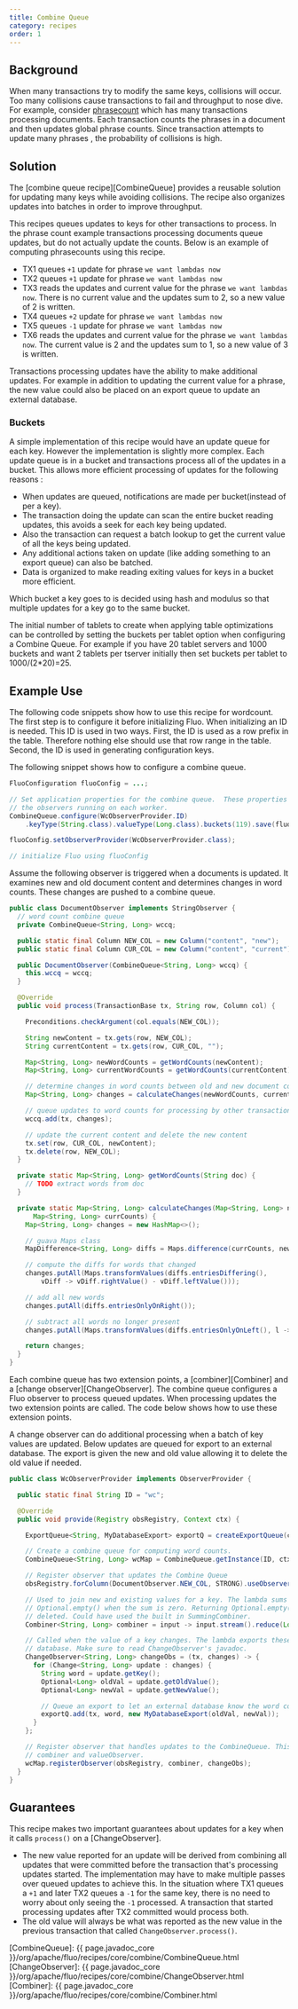 ```yaml
---
title: Combine Queue
category: recipes
order: 1
---
```


## Background

When many transactions try to modify the same keys, collisions will occur.  Too many collisions
cause transactions to fail and throughput to nose dive.  For example, consider [phrasecount]
which has many transactions processing documents.  Each transaction counts the phrases in a document
and then updates global phrase counts.  Since transaction attempts to update many phrases
, the probability of collisions is high.

## Solution

The [combine queue recipe][CombineQueue] provides a reusable solution for updating many keys while
avoiding collisions.  The recipe also organizes updates into batches in order to improve throughput.

This recipes queues updates to keys for other transactions to process. In the phrase count example
transactions processing documents queue updates, but do not actually update the counts.  Below is an
example of computing phrasecounts using this recipe.

 * TX1 queues `+1` update  for phrase `we want lambdas now`
 * TX2 queues `+1` update  for phrase `we want lambdas now`
 * TX3 reads the updates and current value for the phrase `we want lambdas now`.  There is no current value and the updates sum to 2, so a new value of 2 is written.
 * TX4 queues `+2` update  for phrase `we want lambdas now`
 * TX5 queues `-1` update  for phrase `we want lambdas now`
 * TX6 reads the updates and current value for the phrase `we want lambdas now`.  The current value is 2 and the updates sum to 1, so a new value of 3 is written.

Transactions processing updates have the ability to make additional updates.
For example in addition to updating the current value for a phrase, the new
value could also be placed on an export queue to update an external database.

### Buckets

A simple implementation of this recipe would have an update queue for each key.  However the
implementation is slightly more complex.  Each update queue is in a bucket and transactions process
all of the updates in a bucket.  This allows more efficient processing of updates for the following
reasons :

 * When updates are queued, notifications are made per bucket(instead of per a key).
 * The transaction doing the update can scan the entire bucket reading updates, this avoids a seek for each key being updated.
 * Also the transaction can request a batch lookup to get the current value of all the keys being updated.
 * Any additional actions taken on update (like adding something to an export queue) can also be batched.
 * Data is organized to make reading exiting values for keys in a bucket more efficient.

Which bucket a key goes to is decided using hash and modulus so that multiple updates for a key go
to the same bucket.

The initial number of tablets to create when applying table optimizations can be controlled by
setting the buckets per tablet option when configuring a Combine Queue.  For example if you
have 20 tablet servers and 1000 buckets and want 2 tablets per tserver initially then set buckets
per tablet to 1000/(2*20)=25.

## Example Use

The following code snippets show how to use this recipe for wordcount.  The first step is to
configure it before initializing Fluo.  When initializing an ID is needed.  This ID is used in two
ways.  First, the ID is used as a row prefix in the table.  Therefore nothing else should use that
row range in the table.  Second, the ID is used in generating configuration keys.

The following snippet shows how to configure a combine queue.

```java
FluoConfiguration fluoConfig = ...;

// Set application properties for the combine queue.  These properties are read later by
// the observers running on each worker.
CombineQueue.configure(WcObserverProvider.ID)
    .keyType(String.class).valueType(Long.class).buckets(119).save(fluoConfig);

fluoConfig.setObserverProvider(WcObserverProvider.class);

// initialize Fluo using fluoConfig
```

Assume the following observer is triggered when a documents is updated.  It examines new
and old document content and determines changes in word counts.  These changes are pushed to a
combine queue.

```java
public class DocumentObserver implements StringObserver {
  // word count combine queue
  private CombineQueue<String, Long> wccq;

  public static final Column NEW_COL = new Column("content", "new");
  public static final Column CUR_COL = new Column("content", "current");

  public DocumentObserver(CombineQueue<String, Long> wccq) {
    this.wccq = wccq;
  }

  @Override
  public void process(TransactionBase tx, String row, Column col) {

    Preconditions.checkArgument(col.equals(NEW_COL));

    String newContent = tx.gets(row, NEW_COL);
    String currentContent = tx.gets(row, CUR_COL, "");

    Map<String, Long> newWordCounts = getWordCounts(newContent);
    Map<String, Long> currentWordCounts = getWordCounts(currentContent);

    // determine changes in word counts between old and new document content
    Map<String, Long> changes = calculateChanges(newWordCounts, currentWordCounts);

    // queue updates to word counts for processing by other transactions
    wccq.add(tx, changes);

    // update the current content and delete the new content
    tx.set(row, CUR_COL, newContent);
    tx.delete(row, NEW_COL);
  }

  private static Map<String, Long> getWordCounts(String doc) {
    // TODO extract words from doc
  }

  private static Map<String, Long> calculateChanges(Map<String, Long> newCounts,
      Map<String, Long> currCounts) {
    Map<String, Long> changes = new HashMap<>();

    // guava Maps class
    MapDifference<String, Long> diffs = Maps.difference(currCounts, newCounts);

    // compute the diffs for words that changed
    changes.putAll(Maps.transformValues(diffs.entriesDiffering(),
        vDiff -> vDiff.rightValue() - vDiff.leftValue()));

    // add all new words
    changes.putAll(diffs.entriesOnlyOnRight());

    // subtract all words no longer present
    changes.putAll(Maps.transformValues(diffs.entriesOnlyOnLeft(), l -> l * -1));

    return changes;
  }
}
```

Each combine queue has two extension points, a [combiner][Combiner] and a [change
observer][ChangeObserver].  The combine queue configures a Fluo observer to process queued
updates.  When processing updates the two extension points are called.  The code below shows
how to use these extension points.

A change observer can do additional processing when a batch of key values are updated.  Below
updates are queued for export to an external database.  The export is given the new and old value
allowing it to delete the old value if needed.

```java
public class WcObserverProvider implements ObserverProvider {

  public static final String ID = "wc";

  @Override
  public void provide(Registry obsRegistry, Context ctx) {

    ExportQueue<String, MyDatabaseExport> exportQ = createExportQueue(ctx);

    // Create a combine queue for computing word counts.
    CombineQueue<String, Long> wcMap = CombineQueue.getInstance(ID, ctx.getAppConfiguration());

    // Register observer that updates the Combine Queue
    obsRegistry.forColumn(DocumentObserver.NEW_COL, STRONG).useObserver(new DocumentObserver(wcMap));

    // Used to join new and existing values for a key. The lambda sums all values and returns
    // Optional.empty() when the sum is zero. Returning Optional.empty() causes the key/value to be
    // deleted. Could have used the built in SummingCombiner.
    Combiner<String, Long> combiner = input -> input.stream().reduce(Long::sum).filter(l -> l != 0);

    // Called when the value of a key changes. The lambda exports these changes to an external
    // database. Make sure to read ChangeObserver's javadoc.
    ChangeObserver<String, Long> changeObs = (tx, changes) -> {
      for (Change<String, Long> update : changes) {
        String word = update.getKey();
        Optional<Long> oldVal = update.getOldValue();
        Optional<Long> newVal = update.getNewValue();

        // Queue an export to let an external database know the word count has changed.
        exportQ.add(tx, word, new MyDatabaseExport(oldVal, newVal));
      }
    };

    // Register observer that handles updates to the CombineQueue. This observer will use the
    // combiner and valueObserver.
    wcMap.registerObserver(obsRegistry, combiner, changeObs);
  }
}
```

## Guarantees

This recipe makes two important guarantees about updates for a key when it
calls `process()` on a [ChangeObserver].

 * The new value reported for an update will be derived from combining all
   updates that were committed before the transaction that's processing updates
   started.  The implementation may have to make multiple passes over queued
   updates to achieve this.  In the situation where TX1 queues a `+1` and later
   TX2 queues a `-1` for the same key, there is no need to worry about only seeing
   the `-1` processed.  A transaction that started processing updates after TX2
   committed would process both.
 * The old value will always be what was reported as the new value in the
   previous transaction that called `ChangeObserver.process()`.

[phrasecount]: https://github.com/apache/fluo-examples/tree/master/phrasecount
[CombineQueue]: {{ page.javadoc_core }}/org/apache/fluo/recipes/core/combine/CombineQueue.html
[ChangeObserver]: {{ page.javadoc_core }}/org/apache/fluo/recipes/core/combine/ChangeObserver.html
[Combiner]: {{ page.javadoc_core }}/org/apache/fluo/recipes/core/combine/Combiner.html
